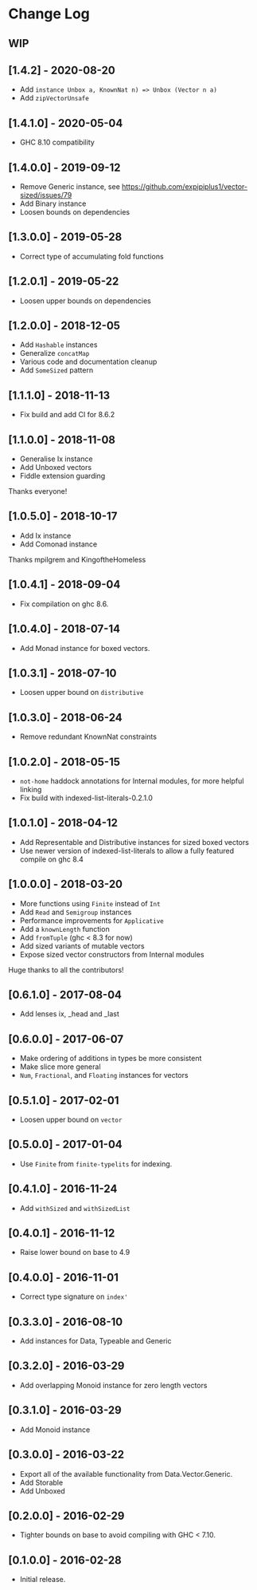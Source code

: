 # Change Log

## WIP

## [1.4.2] - 2020-08-20

- Add `instance Unbox a, KnownNat n) => Unbox (Vector n a)`
- Add `zipVectorUnsafe`

## [1.4.1.0] - 2020-05-04

- GHC 8.10 compatibility

## [1.4.0.0] - 2019-09-12

- Remove Generic instance, see
  https://github.com/expipiplus1/vector-sized/issues/79
- Add Binary instance
- Loosen bounds on dependencies

## [1.3.0.0] - 2019-05-28

- Correct type of accumulating fold functions

## [1.2.0.1] - 2019-05-22

- Loosen upper bounds on dependencies

## [1.2.0.0] - 2018-12-05

- Add ``Hashable`` instances
- Generalize ``concatMap``
- Various code and documentation cleanup
- Add ``SomeSized`` pattern

## [1.1.1.0] - 2018-11-13

- Fix build and add CI for 8.6.2

## [1.1.0.0] - 2018-11-08

- Generalise Ix instance
- Add Unboxed vectors
- Fiddle extension guarding

Thanks everyone!

## [1.0.5.0] - 2018-10-17

- Add Ix instance
- Add Comonad instance

Thanks mpilgrem and KingoftheHomeless

## [1.0.4.1] - 2018-09-04

- Fix compilation on ghc 8.6.

## [1.0.4.0] - 2018-07-14

- Add Monad instance for boxed vectors.

## [1.0.3.1] - 2018-07-10

- Loosen upper bound on `distributive`

## [1.0.3.0] - 2018-06-24

- Remove redundant KnownNat constraints

## [1.0.2.0] - 2018-05-15

- `not-home` haddock annotations for Internal modules, for more helpful linking
- Fix build with indexed-list-literals-0.2.1.0

## [1.0.1.0] - 2018-04-12

- Add Representable and Distributive instances for sized boxed vectors
- Use newer version of indexed-list-literals to allow a fully featured compile on ghc 8.4

## [1.0.0.0] - 2018-03-20

- More functions using `Finite` instead of `Int`
- Add `Read` and `Semigroup` instances
- Performance improvements for `Applicative`
- Add a `knownLength` function
- Add `fromTuple` (ghc < 8.3 for now)
- Add sized variants of mutable vectors 
- Expose sized vector constructors from Internal modules

Huge thanks to all the contributors!

## [0.6.1.0] - 2017-08-04
- Add lenses ix, _head and _last

## [0.6.0.0] - 2017-06-07
- Make ordering of additions in types be more consistent
- Make slice more general
- `Num`, `Fractional`, and `Floating` instances for vectors

## [0.5.1.0] - 2017-02-01
- Loosen upper bound on `vector`

## [0.5.0.0] - 2017-01-04
- Use `Finite` from `finite-typelits` for indexing.

## [0.4.1.0] - 2016-11-24
- Add `withSized` and `withSizedList`

## [0.4.0.1] - 2016-11-12
- Raise lower bound on base to 4.9

## [0.4.0.0] - 2016-11-01
- Correct type signature on `index'`

## [0.3.3.0] - 2016-08-10
- Add instances for Data, Typeable and Generic

## [0.3.2.0] - 2016-03-29
- Add overlapping Monoid instance for zero length vectors

## [0.3.1.0] - 2016-03-29
- Add Monoid instance

## [0.3.0.0] - 2016-03-22
- Export all of the available functionality from Data.Vector.Generic.
- Add Storable
- Add Unboxed

## [0.2.0.0] - 2016-02-29
- Tighter bounds on base to avoid compiling with GHC < 7.10.

## [0.1.0.0] - 2016-02-28
- Initial release.
